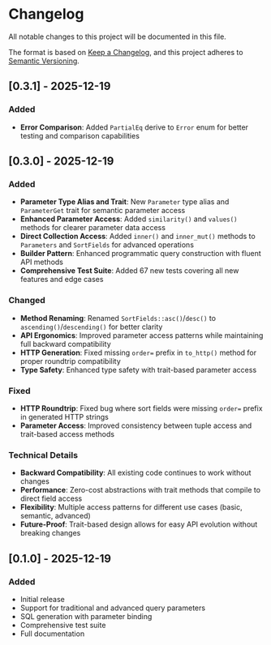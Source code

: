 # Changelog

All notable changes to this project will be documented in this file.

The format is based on [Keep a Changelog](https://keepachangelog.com/en/1.0.0/),
and this project adheres to [Semantic Versioning](https://semver.org/spec/v2.0.0.html).

## [0.3.1] - 2025-12-19

### Added
- **Error Comparison**: Added `PartialEq` derive to `Error` enum for better testing and comparison capabilities

## [0.3.0] - 2025-12-19

### Added
- **Parameter Type Alias and Trait**: New `Parameter` type alias and `ParameterGet` trait for semantic parameter access
- **Enhanced Parameter Access**: Added `similarity()` and `values()` methods for clearer parameter data access
- **Direct Collection Access**: Added `inner()` and `inner_mut()` methods to `Parameters` and `SortFields` for advanced operations
- **Builder Pattern**: Enhanced programmatic query construction with fluent API methods
- **Comprehensive Test Suite**: Added 67 new tests covering all new features and edge cases

### Changed
- **Method Renaming**: Renamed `SortFields::asc()`/`desc()` to `ascending()`/`descending()` for better clarity
- **API Ergonomics**: Improved parameter access patterns while maintaining full backward compatibility
- **HTTP Generation**: Fixed missing `order=` prefix in `to_http()` method for proper roundtrip compatibility
- **Type Safety**: Enhanced type safety with trait-based parameter access

### Fixed
- **HTTP Roundtrip**: Fixed bug where sort fields were missing `order=` prefix in generated HTTP strings
- **Parameter Access**: Improved consistency between tuple access and trait-based access methods

### Technical Details
- **Backward Compatibility**: All existing code continues to work without changes
- **Performance**: Zero-cost abstractions with trait methods that compile to direct field access
- **Flexibility**: Multiple access patterns for different use cases (basic, semantic, advanced)
- **Future-Proof**: Trait-based design allows for easy API evolution without breaking changes

## [0.1.0] - 2025-12-19

### Added
- Initial release
- Support for traditional and advanced query parameters
- SQL generation with parameter binding
- Comprehensive test suite
- Full documentation
